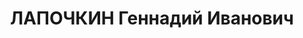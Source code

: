 ---
title: ЛАПОЧКИН Геннадий Иванович
description: 'Род. в 1914 (1912), Приамурское ген.-губ., Забайкальская обл., русский.
  Проживал: Красноярский кр., Артемовский р-н, пос. Ольховка. Сменный техник на центральном
  металлургическом заводе комбината «Минусазолото».

  Арестован 19.11.1936, содержался в Минусинской тюрьме. Обв. по ст. 58-7, 58-10,
  58-11 УК РСФСР. Приговор: выездная сессия ВК ВС СССР, 19.04.1937 – ВМН. Расстрелян
  19.04.1937, в г. Красноярске.

  Реабилитирован ВК ВС СССР 13.10.1956'
---
